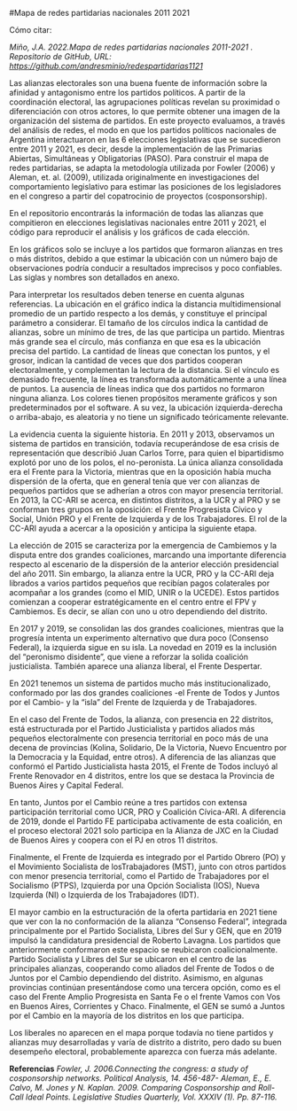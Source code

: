 #Mapa de redes partidarias nacionales 2011 2021

Cómo citar: 

*Miño, J.A. 2022.Mapa de redes partidarias nacionales 2011-2021 . Repositorio de GitHub, URL: https://github.com/andresminio/redespartidarias1121* 

Las alianzas electorales son una buena fuente de información sobre la afinidad y antagonismo entre los partidos políticos. A partir de la coordinación electoral, las agrupaciones políticas revelan su proximidad o diferenciación con otros actores, lo que permite obtener una imagen de la organización del sistema de partidos. 
En este proyecto evaluamos, a través del análisis de redes, el modo en que los partidos políticos nacionales de Argentina interactuaron en las 6 elecciones legislativas que se sucedieron entre  2011 y 2021, es decir, desde la implementación de las Primarias Abiertas, Simultáneas y Obligatorias (PASO).
Para construir el mapa de redes partidarias, se adapta la metodología utilizada por Fowler (2006) y Aleman, et. al. (2009), utilizada originalmente en investigaciones del comportamiento legislativo para estimar las posiciones de los legisladores en el congreso a partir del copatrocinio de proyectos (cosponsorship).

En el repositorio encontrarás la información de todas las alianzas que compitieron en elecciones legislativas nacionales entre 2011 y 2021, el código para reproducir el análisis y los gráficos de cada elección. 

En los gráficos solo se incluye a los partidos que formaron alianzas en tres o más distritos, debido a que estimar la ubicación con un número bajo de observaciones podría conducir a resultados imprecisos y poco confiables. Las siglas y nombres son detallados en anexo. 

Para interpretar los resultados deben tenerse en cuenta algunas referencias. La ubicación en el gráfico indica la distancia multidimensional promedio de un partido respecto a los demás, y constituye el principal parámetro a considerar. El tamaño de los círculos indica la cantidad de alianzas, sobre un mínimo de tres, de las que participa un partido. Mientras más grande sea el círculo, más confianza en que esa es la ubicación precisa del partido. La cantidad de líneas que conectan los puntos, y el grosor, indican la cantidad de veces que dos partidos cooperan electoralmente, y complementan la lectura de la distancia. Si el vínculo es demasiado frecuente, la línea es transformada automáticamente a una línea de puntos. La ausencia de líneas indica que dos partidos no formaron ninguna alianza. Los colores tienen propósitos meramente gráficos y son predeterminados por el software. A su vez, la ubicación izquierda-derecha o arriba-abajo, es aleatoria y no tiene un significado teóricamente relevante. 

La evidencia cuenta la siguiente historia. En 2011 y 2013, observamos un sistema de partidos en transición, todavía recuperándose de esa crisis de representación que describió Juan Carlos Torre, para quien el bipartidismo explotó por uno de los polos, el no-peronista. La única alianza consolidada era el Frente para la Victoria, mientras que en la oposición había mucha dispersión de la oferta, que en general tenía que ver con alianzas de pequeños partidos que se adherían a otros con mayor presencia territorial. En 2013, la CC-ARI se acerca, en distintos distritos, a la UCR y al PRO y se conforman tres grupos en la oposición: el Frente Progresista Cívico y Social, Unión PRO y el Frente de Izquierda y de los Trabajadores. El rol de la CC-ARI ayuda a acercar a la oposición y anticipa la siguiente etapa.

La elección de 2015 se caracteriza por la emergencia de Cambiemos y la disputa entre dos grandes coaliciones, marcando una importante diferencia respecto al escenario de la dispersión de la anterior elección presidencial del año 2011. Sin embargo, la alianza entre la UCR, PRO y la CC-ARI deja librados a varios partidos pequeños que recibían pagos colaterales por acompañar a los grandes (como el MID, UNIR o la UCEDE). Estos partidos comienzan a cooperar estratégicamente en el centro entre el FPV y Cambiemos. Es decir, se alían con uno u otro dependiendo del distrito.

En 2017 y 2019, se consolidan las dos grandes coaliciones, mientras que la progresía intenta un experimento alternativo que dura poco (Consenso Federal), la izquierda sigue en su isla. La novedad en 2019 es la inclusión del “peronismo disidente”, que viene a reforzar la solida coalición justicialista. También aparece  una alianza liberal, el Frente Despertar. 

En 2021 tenemos un sistema de partidos mucho más institucionalizado, conformado por las dos grandes coaliciones -el Frente de Todos y Juntos por el Cambio- y la “isla” del Frente de Izquierda y de Trabajadores. 

En el caso del Frente de Todos, la alianza, con presencia en 22 distritos, está estructurada por el Partido Justicialista y partidos aliados más pequeños electoralmente con presencia territorial en poco más de una decena de provincias (Kolina, Solidario, De la Victoria, Nuevo Encuentro por la Democracia y la Equidad, entre otros). A diferencia de las alianzas que conformó el Partido Justicialista hasta 2015, el Frente de Todos incluyó al Frente Renovador en 4 distritos, entre los que se destaca la Provincia de Buenos Aires y Capital Federal. 

En tanto, Juntos por el Cambio reúne a tres partidos con extensa participación territorial como UCR, PRO y Coalición Cívica-ARI. A diferencia de 2019, donde el Partido FE participaba activamente de esta coalición, en el proceso electoral 2021 solo participa en la Alianza de JXC en la Ciudad de Buenos Aires y coopera con el PJ en otros 11 distritos. 

Finalmente, el Frente de Izquierda es integrado por el Partido Obrero (PO) y el Movimiento Socialista de losTrabajadores (MST), junto con otros partidos con menor presencia territorial, como el Partido de Trabajadores por el Socialismo (PTPS), Izquierda por una Opción Socialista (IOS), Nueva Izquierda (NI) o Izquierda de los Trabajadores (IDT).

El mayor cambio en la estructuración de la oferta partidaria en 2021 tiene que ver con la no conformación de la alianza “Consenso Federal”, integrada principalmente por el Partido Socialista, Libres del Sur y GEN, que en 2019 impulsó la candidatura presidencial de Roberto Lavagna. Los partidos que anteriormente conformaron este espacio se reubicaron coalicionalmente. Partido Socialista y Libres del Sur se ubicaron en el centro de las principales alianzas, cooperando como aliados del Frente de Todos o de Juntos por el Cambio dependiendo del distrito. Asimismo, en algunas provincias continúan presentándose como una tercera opción, como es el caso del Frente Amplio Progresista en Santa Fe o el frente Vamos con Vos en Buenos Aires, Corrientes y Chaco. Finalmente, el GEN se sumó a Juntos por el Cambio en la mayoría de los distritos en los que participa.

Los liberales no aparecen en el mapa porque todavía no tiene partidos y alianzas muy desarrolladas y varía de distrito a distrito, pero dado su buen desempeño electoral, probablemente aparezca con fuerza más adelante.   

**Referencias**
*Fowler, J. 2006.Connecting the congress: a study of cosponsorship networks. Political Analysis, 14. 456-487- 
Aleman, E., E. Calvo, M. Jones y N. Kaplan. 2009. Comparing Cosponsorship and Roll-Call Ideal Points. Legislative Studies Quarterly, Vol. XXXIV (1). Pp. 87-116.* 
